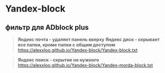 # Yandex-block
## фильтр для ADblock plus 

>**Яндекс почта - удаляет панель вверху**
>**Яндекс диск - скрывает все папки, кроме папки с общим доступом**
https://alexxloo.github.io/Yandex-block/Yandex-block.txt

>**Яндекс поиск - скрытие не нужного**
https://alexxloo.github.io/Yandex-block/Yandex-morda-block.txt
